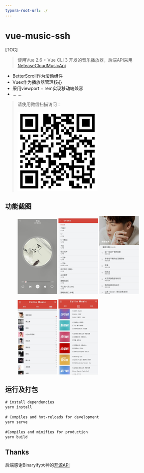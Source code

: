 ```yaml
---
typora-root-url: ./
---
```


# vue-music-ssh

[TOC]



> 使用Vue 2.6 + Vue CLI 3 开发的音乐播放器，后端API采用[NeteaseCloudMusicApi]( https://github.com/Binaryify/NeteaseCloudMusicApi)

- BetterScroll作为滚动组件
- Vuex作为播放器管理核心
- 采用viewport + rem实现移动端兼容
- ... ...

> 请使用微信扫描访问：
>
> ![Demo](/QRCode.png)

## 功能截图

<figure>
<img src="/screenshot1.jpg" alt="图1" style="zoom: 25%;" width="30%"/>
<img src="/screenshot2.jpg" alt="图2" style="zoom:25%;" width="30%" />
<img src="/screenshot3.jpg" alt="图3" style="zoom:25%;" width="30%" />
</figure>
<figure>
<img src="/screenshot4.jpg" alt="图4" style="zoom:25%;" width="30%" />
<img src="/screenshot5.jpg" alt="图5" style="zoom:25%;" width="30%" />
</figure>

  

## 运行及打包

```shell
# install dependencies
yarn install

# Compiles and hot-reloads for development
yarn serve

#Compiles and minifies for production
yarn build
```



## Thanks

后端感谢Binaryify大神的[开源API](https://github.com/Binaryify/NeteaseCloudMusicApi)

